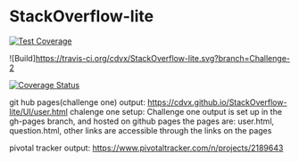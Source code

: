 # StackOverflow-lite

[![Test Coverage](https://api.codeclimate.com/v1/badges/a99a88d28ad37a79dbf6/test_coverage)](https://codeclimate.com/github/codeclimate/codeclimate/test_coverage)


![Build]https://travis-ci.org/cdvx/StackOverflow-lite.svg?branch=Challenge-2


[![Coverage Status](https://coveralls.io/repos/github/cdvx/StackOverflow-lite/badge.svg?branch=Challenge-2)](https://coveralls.io/github/cdvx/StackOverflow-lite?branch=Challenge-2)



git hub pages(challenge one) output: 
https://cdvx.github.io/StackOverflow-lite/UI/user.html
chalenge one setup:
Challenge one output is set up in the gh-pages branch, and hosted on github pages
the pages are: user.html, question.html, other links are accessible through the links on the pages


pivotal tracker output:
https://www.pivotaltracker.com/n/projects/2189643



